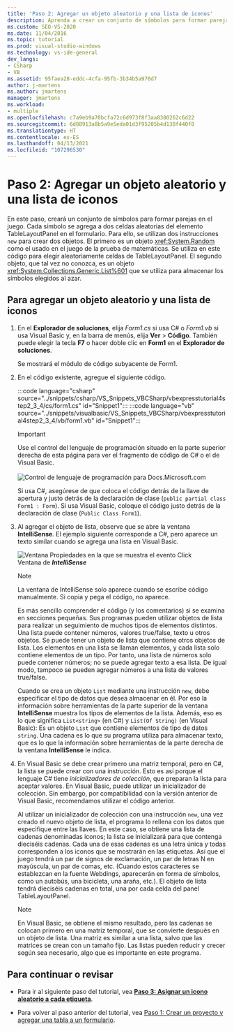 ```yaml
---
title: 'Paso 2: Agregar un objeto aleatorio y una lista de iconos'
description: Aprenda a crear un conjunto de símbolos para formar parejas en el juego.
ms.custom: SEO-VS-2020
ms.date: 11/04/2016
ms.topic: tutorial
ms.prod: visual-studio-windows
ms.technology: vs-ide-general
dev_langs:
- CSharp
- VB
ms.assetid: 95faea28-eddc-4cfa-95fb-3b34b5a976d7
author: j-martens
ms.author: jmartens
manager: jmartens
ms.workload:
- multiple
ms.openlocfilehash: c7a9eb9a70bcfa72c6d973f8f3aa8380262c6d22
ms.sourcegitcommit: 6d88913a8b5a9e5eda01d3f95205b4d138f440f8
ms.translationtype: HT
ms.contentlocale: es-ES
ms.lasthandoff: 04/13/2021
ms.locfileid: "107296530"
---
```

# <a name="step-2-add-a-random-object-and-a-list-of-icons"></a>Paso 2: Agregar un objeto aleatorio y una lista de iconos

En este paso, creará un conjunto de símbolos para formar parejas en el juego. Cada símbolo se agrega a dos celdas aleatorias del elemento TableLayoutPanel en el formulario. Para ello, se utilizan dos instrucciones `new` para crear dos objetos. El primero es un objeto <xref:System.Random> como el usado en el juego de la prueba de matemáticas. Se utiliza en este código para elegir aleatoriamente celdas de TableLayoutPanel. El segundo objeto, que tal vez no conozca, es un objeto <xref:System.Collections.Generic.List%601> que se utiliza para almacenar los símbolos elegidos al azar.

## <a name="to-add-a-random-object-and-a-list-of-icons"></a>Para agregar un objeto aleatorio y una lista de iconos

1. En el **Explorador de soluciones**, elija *Form1.cs* si usa C# o *Form1.vb* si usa Visual Basic y, en la barra de menús, elija **Ver** > **Código**. También puede elegir la tecla **F7** o hacer doble clic en **Form1** en el **Explorador de soluciones**.

     Se mostrará el módulo de código subyacente de Form1.

2. En el código existente, agregue el siguiente código.

     :::code language="csharp" source="../snippets/csharp/VS_Snippets_VBCSharp/vbexpresstutorial4step2_3_4/cs/form1.cs" id="Snippet1":::
     :::code language="vb" source="../snippets/visualbasic/VS_Snippets_VBCSharp/vbexpresstutorial4step2_3_4/vb/form1.vb" id="Snippet1":::

      > [!IMPORTANT]
      > Use el control del lenguaje de programación situado en la parte superior derecha de esta página para ver el fragmento de código de C# o el de Visual Basic.<br><br>![Control de lenguaje de programación para Docs.Microsoft.com](../ide/media/docs-programming-language-control.png)

      Si usa C#, asegúrese de que coloca el código detrás de la llave de apertura y justo detrás de la declaración de clase (`public partial class Form1 : Form`). Si usa Visual Basic, coloque el código justo detrás de la declaración de clase (`Public Class Form1`).

3. Al agregar el objeto de lista, observe que se abre la ventana **IntelliSense**. El ejemplo siguiente corresponde a C#, pero aparece un texto similar cuando se agrega una lista en Visual Basic.

     ![Ventana Propiedades en la que se muestra el evento Click](../ide/media/express_listintellisense.png)<br/>Ventana de ***IntelliSense***

    > [!NOTE]
    > La ventana de IntelliSense solo aparece cuando se escribe código manualmente. Si copia y pega el código, no aparece.

     Es más sencillo comprender el código (y los comentarios) si se examina en secciones pequeñas. Sus programas pueden utilizar objetos de lista para realizar un seguimiento de muchos tipos de elementos distintos. Una lista puede contener números, valores true/false, texto u otros objetos. Se puede tener un objeto de lista que contiene otros objetos de lista. Los elementos en una lista se llaman elementos, y cada lista solo contiene elementos de un tipo. Por tanto, una lista de números solo puede contener números; no se puede agregar texto a esa lista. De igual modo, tampoco se pueden agregar números a una lista de valores true/false.

     Cuando se crea un objeto `List` mediante una instrucción `new`, debe especificar el tipo de datos que desea almacenar en él. Por eso la información sobre herramientas de la parte superior de la ventana **IntelliSense** muestra los tipos de elementos de la lista. Además, eso es lo que significa `List<string>` (en C#) y `List(Of String)` (en Visual Basic): Es un objeto `List` que contiene elementos de tipo de datos `string`. Una cadena es lo que su programa utiliza para almacenar texto, que es lo que la información sobre herramientas de la parte derecha de la ventana **IntelliSense** le indica.

4. En Visual Basic se debe crear primero una matriz temporal, pero en C#, la lista se puede crear con una instrucción. Esto es así porque el lenguaje C# tiene *inicializadores de colección*, que preparan la lista para aceptar valores. En Visual Basic, puede utilizar un inicializador de colección. Sin embargo, por compatibilidad con la versión anterior de Visual Basic, recomendamos utilizar el código anterior.

     Al utilizar un inicializador de colección con una instrucción `new`, una vez creado el nuevo objeto de lista, el programa lo rellena con los datos que especifique entre las llaves. En este caso, se obtiene una lista de cadenas denominadas iconos; la lista se inicializará para que contenga dieciséis cadenas. Cada una de esas cadenas es una letra única y todas corresponden a los iconos que se mostrarán en las etiquetas. Así que el juego tendrá un par de signos de exclamación, un par de letras N en mayúscula, un par de comas, etc. (Cuando estos caracteres se establezcan en la fuente Webdings, aparecerán en forma de símbolos, como un autobús, una bicicleta, una araña, etc.). El objeto de lista tendrá dieciséis cadenas en total, una por cada celda del panel TableLayoutPanel.

    > [!NOTE]
    > En Visual Basic, se obtiene el mismo resultado, pero las cadenas se colocan primero en una matriz temporal, que se convierte después en un objeto de lista. Una matriz es similar a una lista, salvo que las matrices se crean con un tamaño fijo. Las listas pueden reducir y crecer según sea necesario, algo que es importante en este programa.

## <a name="to-continue-or-review"></a>Para continuar o revisar

- Para ir al siguiente paso del tutorial, vea [**Paso 3: Asignar un icono aleatorio a cada etiqueta**](../ide/step-3-assign-a-random-icon-to-each-label.md).

- Para volver al paso anterior del tutorial, vea [Paso 1: Crear un proyecto y agregar una tabla a un formulario](../ide/step-1-create-a-project-and-add-a-table-to-your-form.md).
